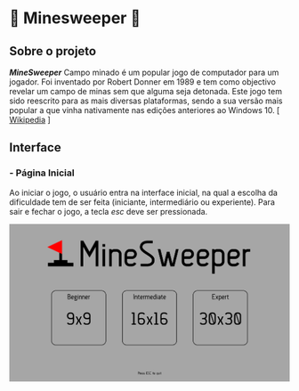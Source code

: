 # :triangular_flag_on_post: Minesweeper :triangular_flag_on_post:

## Sobre o projeto

_**MineSweeper**_ Campo minado é um popular jogo de computador para um jogador. Foi inventado por Robert Donner em 1989 e tem como objectivo revelar um campo de minas sem que alguma seja detonada. Este jogo tem sido reescrito para as mais diversas plataformas, sendo a sua versão mais popular a que vinha nativamente nas edições anteriores ao Windows 10. [ [Wikipedia][1] ]

## Interface

### - Página Inicial

Ao iniciar o jogo, o usuário entra na interface inicial, na qual a escolha da dificuldade tem de ser feita (iniciante, intermediário ou experiente). Para sair e fechar o jogo, a tecla _esc_ deve ser pressionada.

![Interface][interface]

[1]: https://pt.wikipedia.org/wiki/Campo_minado "Wikipedia"
[interface]: images/readme/interface.png

